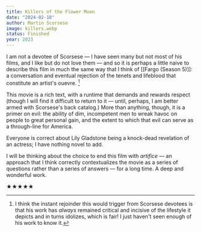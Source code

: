 ```yaml
---
title: Killers of the Flower Moon
date: "2024-02-18"
author: Martin Scorsese
image: killers.webp
status: Finished
year: 2023
---
```


I am not a devotee of Scorsese — I have seen many but not most of his films, and I like but do not love them — and so it is perhaps a little naive to describe this film in much the same way that I think of [[Fargo (Season 5)]]: a conversation and eventual rejection of the tenets and lifeblood that constitute an artist's ouevre. [^1]

This movie is a rich text, with a runtime that demands and rewards respect (though I will find it difficult to return to it — until, perhaps, I am better armed with Scorsese's back catalog.) More than anything, though, it is a primer on evil: the ability of dim, incompetent men to wreak havoc on people to great personal gain, and the extent to which that evil can serve as a through-line for America.

Everyone is correct about Lily Gladstone being a knock-dead revelation of an actress; I have nothing novel to add.

I will be thinking about the choice to end this film with _artifice_ — an approach that I think correctly contextualizes the movie as a series of questions rather than a series of answers — for a long time. A deep and wonderful work.

★★★★★

[^1]: I think the instant rejoinder this would trigger from Scorsese devotees is that his work has _always_ remained critical and incisive of the lifestyle it depicts and in turns idolizes, which is fair! I just haven't seen enough of his work to know it.
